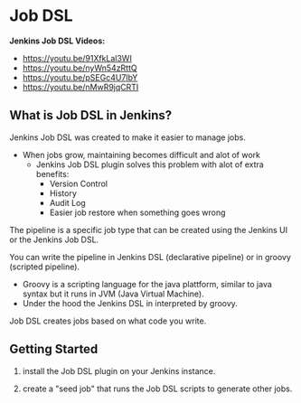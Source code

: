# Job DSL

**Jenkins Job DSL Videos:**

- https://youtu.be/91XfkLal3WI
- https://youtu.be/nyWn54zRttQ
- https://youtu.be/pSEGc4U7IbY
- https://youtu.be/nMwR9jqCRTI

## What is Job DSL in Jenkins?

Jenkins Job DSL was created to make it easier to manage jobs.
- When jobs grow, maintaining becomes difficult and alot of work
  - Jenkins Job DSL plugin solves this problem with alot of extra benefits:
    - Version Control
    - History
    - Audit Log
    - Easier job restore when something goes wrong

The pipeline is a specific job type that can be created using the Jenkins UI or the Jenkins Job DSL.

You can write the pipeline in Jenkins DSL (declarative pipeline) or in groovy (scripted pipeline).
- Groovy is a scripting language for the java plattform, similar to java syntax but it runs in JVM (Java Virtual Machine).
- Under the hood the Jenkins DSL in interpreted by groovy.

Job DSL creates jobs based on what code you write.

## Getting Started

1. install the Job DSL plugin on your Jenkins instance.

2. create a "seed job" that runs the Job DSL scripts to generate other jobs.
